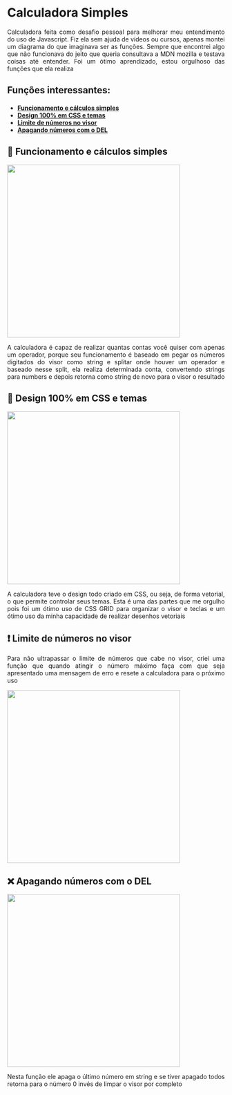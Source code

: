 <div align="justify">
<h1>Calculadora Simples</h1>
<p>Calculadora feita como desafio pessoal para melhorar meu entendimento do uso de Javascript. Fiz ela sem ajuda de vídeos ou cursos, apenas montei um diagrama do que imaginava ser as funções. Sempre que encontrei algo que não funcionava do jeito que queria consultava a MDN mozilla e testava coisas até entender. Foi um ótimo aprendizado, estou orgulhoso das funções que ela realiza
</p>
<h2>Funções interessantes:</h2>
<h4><ul>
<li><a href="#calculo">Funcionamento e cálculos simples</a></li>
<li><a href="#css">Design 100% em CSS e temas</a></li>
<li><a href="#limite">Limite de números no visor</a></li>
<li><a href="#del">Apagando números com o DEL</li>
</ul></h4>

<a id="calculo">
<h2>&#x1F522;	Funcionamento e cálculos simples</h2>
<img height="400em" src = "https://user-images.githubusercontent.com/104655361/180367373-472478ea-eb9d-40db-962e-4fff90709ed7.gif">
<p>A calculadora é capaz de realizar quantas contas você quiser com apenas um operador, porque seu funcionamento é baseado em pegar os números digitados do visor como string e splitar onde houver um operador e baseado nesse split, ela realiza determinada conta, convertendo strings para numbers e depois retorna como string de novo para o visor o resultado</p></a>


<a id="css">
<h2>&#x1F3A8;	Design 100% em CSS e temas</h2>
<img height="400em" src="https://user-images.githubusercontent.com/104655361/180364614-8f1c3a0a-88b2-45a4-81e0-17738db8bcf7.gif">
<p> A calculadora teve o design todo criado em CSS, ou seja, de forma vetorial, o que permite controlar seus temas. Esta é uma das partes que me orgulho pois foi um ótimo uso de CSS GRID para organizar o visor e teclas e um ótimo uso da minha capacidade de realizar desenhos vetoriais</p>
</a>

<a id="limite">
<h2>&#x2757;	Limite de números no visor</h2>
<p>Para não ultrapassar o limite de números que cabe no visor, criei uma função que quando atingir o número máximo faça com que seja apresentado uma mensagem de erro e resete a calculadora para o próximo uso</p>
<img height="400em" src = "https://user-images.githubusercontent.com/104655361/180367824-f371f680-7985-4ca1-a496-20686663b73c.gif"></a>

<a id="del">
<h2>&#x274C Apagando números com o DEL</h2>
<img height="400em" src = "https://user-images.githubusercontent.com/104655361/180368139-a240c1b9-4d5d-413b-9d69-b7395bfecbdf.gif">
<p>Nesta função ele apaga o último número em string e se tiver apagado todos retorna para o número 0 invés de limpar o visor por completo</p>
<a>

</div>
